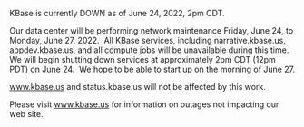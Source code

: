 KBase is currently DOWN as of June 24, 2022, 2pm CDT.

Our data center will be performing network maintenance Friday, June 24, to Monday, June 27, 2022.  All KBase services, including narrative.kbase.us, appdev.kbase.us, and all compute jobs will be unavailable during this time.  We will begin shutting down services at approximately 2pm CDT (12pm PDT) on June 24.  We hope to be able to start up on the morning of June 27.

www.kbase.us and status.kbase.us will not be affected by this work.  

Please visit <a href="https://www.kbase.us">www.kbase.us</a> for information on outages not impacting our web site.
